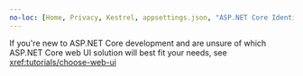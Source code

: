 ```yaml
---
no-loc: [Home, Privacy, Kestrel, appsettings.json, "ASP.NET Core Identity", cookie, Cookie, Blazor, "Blazor Server", "Blazor WebAssembly", "Identity", "Let's Encrypt", Razor, SignalR]
---
```

If you're new to ASP.NET Core development and are unsure of which ASP.NET Core web UI solution will best fit your needs, see <xref:tutorials/choose-web-ui>

